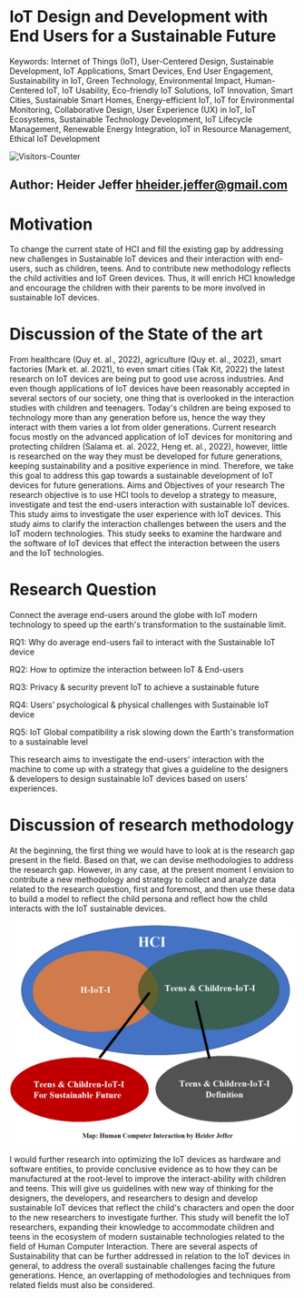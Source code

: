 # IoT Design and Development with End Users for a Sustainable Future

Keywords: Internet of Things (IoT),
User-Centered Design,
Sustainable Development,
IoT Applications,
Smart Devices,
End User Engagement,
Sustainability in IoT,
Green Technology,
Environmental Impact,
Human-Centered IoT,
IoT Usability,
Eco-friendly IoT Solutions,
IoT Innovation,
Smart Cities,
Sustainable Smart Homes,
Energy-efficient IoT,
IoT for Environmental Monitoring,
Collaborative Design,
User Experience (UX) in IoT,
IoT Ecosystems,
Sustainable Technology Development,
IoT Lifecycle Management,
Renewable Energy Integration,
IoT in Resource Management,
Ethical IoT Development


<body>
<img src = "https://github-vistors-counter.onrender.com/github?username=https://github.com/HeiderJeffer/Free-University-of-Bozen-Bolzano-Ph.D.-Project/" alt = "Visitors-Counter"/>
</body>


Author: Heider Jeffer hheider.jeffer@gmail.com
-----------------------------------------------------

# Motivation
To change the current state of HCI and fill the existing gap by addressing new challenges in Sustainable IoT devices and their interaction with end-users, such as children, teens. And to contribute new methodology reflects the child activities and IoT Green devices. Thus, it will enrich HCI knowledge and encourage the children with their parents to be more involved in sustainable IoT devices. 
# Discussion of the State of the art 
From healthcare (Quy et. al., 2022), agriculture (Quy et. al., 2022), smart factories (Mark et. al. 2021), to even smart cities (Tak Kit, 2022) the latest research on IoT devices are being put to good use across industries. And even though applications of IoT devices have been reasonably accepted in several sectors of our society, one thing that is overlooked in the interaction studies with children and teenagers. Today's children are being exposed to technology more than any generation before us, hence the way they interact with them varies a lot from older generations. Current research focus mostly on the advanced application of IoT devices for monitoring and protecting children (Salama et. al. 2022, Heng et. al., 2022), however, little is researched on the way they must be developed for future generations, keeping sustainability and a positive experience in mind. Therefore, we take this goal to address this gap towards a sustainable development of IoT devices for future generations.
Aims and Objectives of your research 
The research objective is to use HCI tools to develop a strategy to measure, investigate and test the end-users interaction with sustainable IoT devices. This study aims to investigate the user experience with IoT devices. This study aims to clarify the interaction challenges between the users and the IoT modern technologies. This study seeks to examine the hardware and the software of IoT devices that effect the interaction between the users and the IoT technologies. 

# Research Question
Connect the average end-users around the globe with IoT modern technology to speed up the earth's transformation to the sustainable limit.

RQ1: Why do average end-users fail to interact with the Sustainable IoT device  

RQ2: How to optimize the interaction between IoT & End-users

RQ3: Privacy & security prevent IoT to achieve a sustainable future

RQ4: Users’ psychological & physical challenges with Sustainable IoT device

RQ5: IoT Global compatibility a risk slowing down the Earth's transformation to a sustainable level 


This research aims to investigate the end-users' interaction with the machine to come up with a strategy that gives a guideline to the designers & developers to design sustainable IoT devices based on users' experiences.


# Discussion of research methodology 

At the beginning, the first thing we would have to look at is the research gap present in the field. Based on that, we can devise methodologies to address the research gap. However, in any case, at the present moment I envision to contribute a new methodology and strategy to collect and analyze data related to the research question, first and foremost, and then use these data to build a model to reflect the child persona and reflect how the child interacts with the IoT sustainable devices.

![alt text](https://github.com/HeiderJeffer/Free-University-of-Bozen-Bolza-Ph.D.-Project/blob/main/image/1.jpg)

I would further research into optimizing the IoT devices as hardware and software entities, to provide conclusive evidence as to how they can be manufactured at the root-level to improve the interact-ability with children and teens. This will give us guidelines with new way of thinking for the designers, the developers, and researchers to design and develop sustainable IoT devices that reflect the child's characters and open the door to the new researchers to investigate further. This study will benefit the IoT researchers, expanding their knowledge to accommodate children and teens in the ecosystem of modern sustainable technologies related to the field of Human Computer Interaction. There are several aspects of Sustainability that can be further addressed in relation to the IoT devices in general, to address the overall sustainable challenges facing the future generations. Hence, an overlapping of methodologies and techniques from related fields must also be considered.
